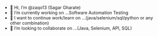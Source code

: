 - 👋 Hi, I’m @zaqo13 (Sagar Gharate)
- 🔭 I’m currently working on ...Software Automation Testing
- 🌱 I want to continue work/learn on ...(java/selenium/sql/python or any other combination)
- 👯 I’m looking to collaborate on ...(Java, Selenium, API, SQL)

<!---
zaqo13/zaqo13
--->
